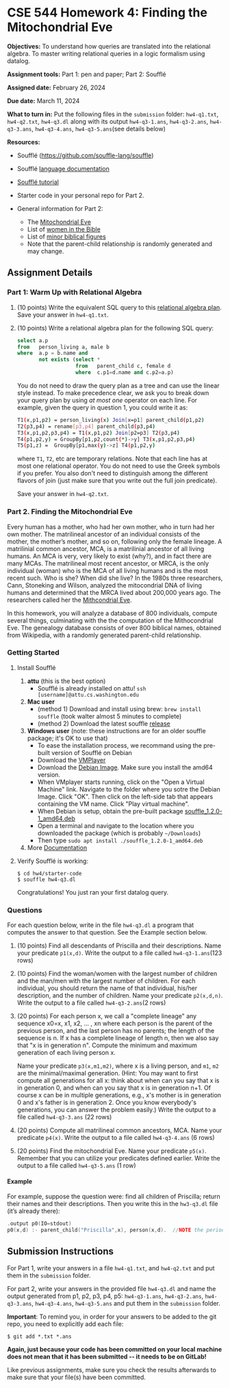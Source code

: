 # CSE 544 Homework 4: Finding the Mitochondrial Eve

**Objectives:**
To understand how queries are translated into the relational algebra. To master writing relational queries in a logic formalism using datalog.

**Assignment tools:**
Part 1: pen and paper; Part 2: Soufflé 

**Assigned date:** February 26, 2024

**Due date:** March 11, 2024

**What to turn in:** Put the following files in the `submission` folder: `hw4-q1.txt`, `hw4-q2.txt`, `hw4-q3.dl` along with its output `hw4-q3-1.ans`, `hw4-q3-2.ans`, `hw4-q3-3.ans`, `hw4-q3-4.ans`, `hw4-q3-5.ans`(see details below) 

**Resources:** 

- Soufflé (https://github.com/souffle-lang/souffle)
    
- Soufflé [language documentation](http://souffle-lang.org/docs/datalog/)

- [Soufflé tutorial](http://souffle-lang.org/pdf/SoufflePLDITutorial.pdf)

- Starter code in your personal repo for Part 2.

- General information for Part 2:    
    - The [Mitochondrial Eve](https://en.wikipedia.org/wiki/Mitochondrial_Eve)        
    - List of [women in the Bible](https://en.wikipedia.org/wiki/List_of_women_in_the_Bible)         
    - List of [minor biblical figures](https://en.wikipedia.org/wiki/List_of_minor_biblical_figures,_A%E2%80%93K)        
    - Note that the parent-child relationship is randomly generated and may change.


## Assignment Details

### Part 1: Warm Up with Relational Algebra

1. (10 points) Write the equivalent SQL query to this [relational algebra plan](figs/ra.pdf "Relational Algebra Plan"). Save your answer in `hw4-q1.txt`. 

2. (10 points) Write a relational algebra plan for the following SQL query:

    ```sql
    select a.p
    from   person_living a, male b
    where  a.p = b.name and 
           not exists (select * 
                       from   parent_child c, female d 
                       where  c.p1=d.name and c.p2=a.p)
   ```

    You do not need to draw the query plan as a tree and can use the linear style instead. To make precedence clear, we ask you to break down your query plan by using *at most one* operator on each line.  For example, given the query in question 1, you could write it as:

    ```sh
    T1(x,p1,p2) = person_living(x) Join[x=p1] parent_child(p1,p2)
    T2(p3,p4) = rename[p3,p4] parent_child(p3,p4)
    T3(x,p1,p2,p3,p4) = T1(x,p1,p2) Join[p2=p3] T2(p3,p4)
    T4(p1,p2,y) = GroupBy[p1,p2,count(*)->y] T3(x,p1,p2,p3,p4)
    T5(p1,z) =  GroupBy[p1,max(y)->z] T4(p1,p2,y)
    ```

    where `T1`, `T2`, etc are temporary relations. Note that each line has at most one relational operator. You do not need to use the Greek symbols if you prefer. You also don't need to distinguish among the different flavors of join (just make sure that you write out the full join predicate). 

    Save your answer in `hw4-q2.txt`. 


### Part 2. Finding the Mitochondrial Eve

Every human has a mother, who had her own mother, who in turn had her own mother.  The matrilineal ancestor of an individual consists of the mother, the mother’s mother, and so on, following only the female lineage.  A matrilinial common ancestor, MCA, is a matrilinial ancestor of all living humans.  An MCA is very, very likely to exist (why?), and in fact there are many MCAs.  The matrilineal most recent ancestor, or MRCA, is the only individual (woman) who is the MCA of all living humans and is the most recent such.  Who is she?  When did she live?  In the 1980s three researchers, Cann, Stoneking and Wilson, analyzed the mitocondrial DNA of living humans and determined that the MRCA lived about 200,000 years ago.  The researchers called her the [Mithcondrial Eve](https://en.wikipedia.org/wiki/Mitochondrial_Eve).

In this homework, you will analyze a database of 800 individuals, compute several things, culminating with the the computation of the Mithocondrial Eve.  The genealogy database consists of over 800 biblical names, obtained from Wikipedia, with a randomly generated parent-child relationship.

### Getting Started

1. Install Soufflé
    1. **attu** (this is the best option)
        * Soufflé is already installed on attu! `ssh [username]@attu.cs.washington.edu`
    2. **Mac user**
        * (method 1) Download and install using brew: `brew install souffle` (took walter almost 5 minutes to complete)
        * (method 2) Download the latest souffle [release](https://github.com/souffle-lang/souffle/releases)
    3. **Windows user**  (note: these instructions are for an older souffle package; it's OK to use that)
        * To ease the installation process, we recommand using the pre-built version of Soufflé on Debian
        * Download the [VMPlayer](https://my.vmware.com/en/web/vmware/free#desktop_end_user_computing/vmware_workstation_player/12_0) 
        * Download the [Debian Image](https://www.debian.org/distrib/netinst). Make sure you install the amd64 version.
        * When VMplayer starts running, click on the "Open a Virtual Machine" link.  Navigate to the folder where you sotre the Debian Image. Click "OK".  Then click on the left-side tab that appears containing the VM name. Click "Play virtual machine".
        * When Debian is setup, obtain the pre-built package [souffle_1.2.0-1_amd64.deb](https://github.com/souffle-lang/souffle/releases/tag/1.2.0)
        * Open a terminal and navigate to the location where you downloaded the package (which is probably `~/Downloads`)
        * Then type `sudo apt install ./souffle_1.2.0-1_amd64.deb`
    4. More [Documentation](https://souffle-lang.github.io/install)

2. Verify Soufflé is working:
    ```
    $ cd hw4/starter-code
    $ souffle hw4-q3.dl
    ```
  
    Congratulations! You just ran your first datalog query.

### Questions
For each question below, write in the file `hw4-q3.dl` a program that computes the answer to that question. See the Example section below.

1. (10 points) Find all descendants of Priscilla and their descriptions.  Name your predicate `p1(x,d)`. Write the output to a file called `hw4-q3-1.ans`(123 rows)


2. (10 points) Find the woman/women with the largest number of children and the man/men with the largest number of children. For each individual, you should return the name of that individual, his/her description, and the number of children. Name your predicate `p2(x,d,n)`. Write the output to a file called `hw4-q3-2.ans`(2 rows)


3. (20 points) For each person x, we call a "complete lineage" any sequence x0=x, x1, x2, … , xn where each person is the parent of the previous person, and the last person has no parents; the length of the sequence is n.  If x has a complete lineage of length n, then we also say that "x is in generation n".  Compute the minimum and maximum generation of each living person x. 

    Name your predicate `p3(x,m1,m2)`, where x is a living person, and `m1`, `m2` are the minimal/maximal generation. (Hint: You may want to first compute all generations for all x: think about when can you say that x is in generation 0, and when can you say that x is in generation n+1.  Of course x can be in multiple generations, e.g., x's mother is in generation 0 and x's father is in generation 2.   Once you know everybody's generations, you can answer the problem easily.) Write the output to a file called `hw4-q3-3.ans` (22 rows)

4. (20 points) Compute all matrilineal common ancestors, MCA. Name your predicate `p4(x)`. Write the output to a file called `hw4-q3-4.ans` (6 rows)

5. (20 points) Find the mitochondrial Eve.  Name your predicate `p5(x)`. Remember that you can utilize your predicates defined earlier. Write the output to a file called `hw4-q3-5.ans` (1 row)


#### Example

For example, suppose the question were: find all children of Priscilla; return their names and their descriptions. Then you write this in the `hw3-q3.dl` file (it’s already there):

```c
.output p0(IO=stdout)
p0(x,d) :- parent_child("Priscilla",x), person(x,d).  //NOTE the period at the end 
```

## Submission Instructions

For Part 1, write your answers in a file `hw4-q1.txt`, and `hw4-q2.txt` and put them in the `submission` folder.

For part 2, write your answers in the provided file `hw4-q3.dl` and name the output generated from p1, p2, p3, p4, p5: `hw4-q3-1.ans`, `hw4-q3-2.ans`, `hw4-q3-3.ans`, `hw4-q3-4.ans`, `hw4-q3-5.ans` and put them in the `submission` folder.

**Important**: To remind you, in order for your answers to be added to the git repo, 
you need to explicitly add each file:

```
$ git add *.txt *.ans
```

**Again, just because your code has been committed on your local machine does not mean that it has been 
submitted -- it needs to be on GitLab!**

Like previous assignments, make sure you check the results afterwards to make sure that your file(s)
have been committed.
